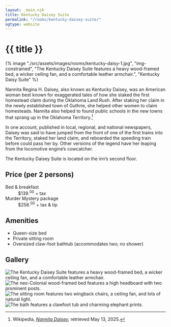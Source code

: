 ```yaml
---
layout: _main.njk
title: Kentucky Daisey Suite
permalink: "/rooms/kentucky-daisey-suite/"
ogtype: website
---
```


<!-- markdownlint-disable MD025 -->
# {{ title }}
<!-- markdownlint-enable MD025 -->

<sli-dialog-img>

  {% image "./src/assets/images/rooms/kentucky-daisy-1.jpg", "img-constrained", "The Kentucky Daisey Suite features a heavy wood-framed bed, a wicker ceiling fan, and a comfortable leather armchair.", "Kentucky Daisy Suite" %}

</sli-dialog-img>

Nannita Regina H. Daisey, also known as Kentucky Daisey, was an American woman best known for exaggerated tales of how she staked the first homestead claim during the Oklahoma Land Rush. After staking her claim in the newly established town of Guthrie, she helped other women to claim homesteads. Nannita also helped to found public schools in the new towns that sprang up in the Oklahoma Territory.[^1]

In one account, published in local, regional, and national newspapers, Daisey was said to have jumped from the front of one of the first trains into the Territory, staked her land claim, and reboarded the speeding train before could pass her by. Other versions of the legend have her leaping from the locomotive engine’s cowcatcher.

The Kentucky Daisey Suite is located on the inn’s second floor.

[^1]: Wikipedia, <cite class="short-work"><a href="https://en.wikipedia.org/wiki/Nannita_Daisey" target="_blank" rel="external noopener">Nannita Daisey</a>,</cite> retrieved <time datetime="2025-05-13">May 13, 2025</time>.

## Price (per 2 persons)

<dl>
  <dt>Bed & breakfast</dt>
  <dd>$139.<sup>00</sup> + tax</dd>
  <dt>Murder Mystery package</dt>
  <dd>$258.<sup>00</sup> + tax & tip<dd>
</dl>

## Amenities

* Queen-size bed
* Private sitting room
* Oversized claw-foot bathtub (accommodates two; no shower)

## Gallery

<sli-dialog-gallery hint rel cols="8">
  
  ![The Kentucky Daisey Suite features a heavy wood-framed bed, a wicker ceiling fan, and a comfortable leather armchair.](/assets/images/rooms/kentucky-daisy-1.jpg)
  ![The neo-Colonial wood-framed bed features a high headboard with two prominent posts.](/assets/images/rooms/kentucky-daisy-2.jpg)
  ![The sitting room features two wingback chairs, a ceiling fan, and lots of natural light.](/assets/images/rooms/kentucky-daisy-3.jpg)
  ![The bath features a clawfoot tub and charming elephant prints.](/assets/images/rooms/kentucky-daisy-bath.jpg)
</sli-dialog-gallery>
